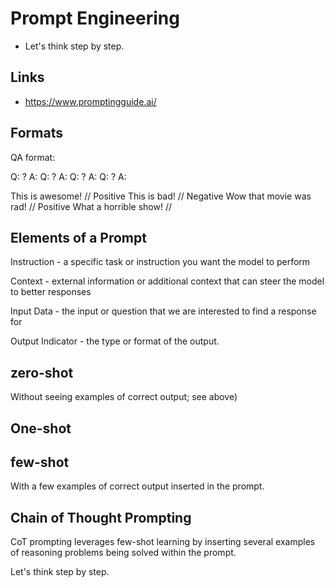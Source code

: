 # Prompt Engineering

* Let's think step by step.

## Links

* https://www.promptingguide.ai/

## Formats

 QA format:

Q: <Question>?
A: <Answer>
Q: <Question>?
A: <Answer>
Q: <Question>?
A: <Answer>
Q: <Question>?
A:

This is awesome! // Positive
This is bad! // Negative
Wow that movie was rad! // Positive
What a horrible show! //

## Elements of a Prompt

Instruction - a specific task or instruction you want the model to perform

Context - external information or additional context that can steer the model to better responses

Input Data - the input or question that we are interested to find a response for

Output Indicator - the type or format of the output.

## zero-shot

Without seeing examples of correct output; see above)

## One-shot

## few-shot

With a few examples of correct output inserted in the prompt.


## Chain of Thought Prompting

CoT prompting leverages few-shot learning by inserting several examples of reasoning problems being solved within the prompt.


Let's think step by step.
